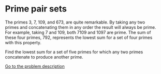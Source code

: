 Prime pair sets
===============


<p>The primes 3, 7, 109, and 673, are quite remarkable. By taking any two primes and concatenating them in any order the result will always be prime. For example, taking 7 and 109, both 7109 and 1097 are prime. The sum of these four primes, 792, represents the lowest sum for a set of four primes with this property.</p>
<p>Find the lowest sum for a set of five primes for which any two primes concatenate to produce another prime.</p>



[Go to the problem description](https://projecteuler.net/problem=60)
